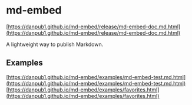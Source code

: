 # md-embed

[https://danpub1.github.io/md-embed/release/md-embed-doc.md.html](https://danpub1.github.io/md-embed/release/md-embed-doc.md.html)

A lightweight way to publish Markdown.

## Examples

[https://danpub1.github.io/md-embed/examples/md-embed-test.md.html](https://danpub1.github.io/md-embed/examples/md-embed-test.md.html)  
[https://danpub1.github.io/md-embed/examples/favorites.html](https://danpub1.github.io/md-embed/examples/favorites.html)

